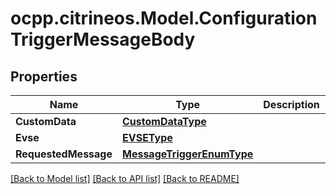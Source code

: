 # ocpp.citrineos.Model.ConfigurationTriggerMessageBody
## Properties

Name | Type | Description | Notes
------------ | ------------- | ------------- | -------------
**CustomData** | [**CustomDataType**](CustomDataType.md) |  | [optional] 
**Evse** | [**EVSEType**](EVSEType.md) |  | [optional] 
**RequestedMessage** | [**MessageTriggerEnumType**](MessageTriggerEnumType.md) |  | 

[[Back to Model list]](../README.md#documentation-for-models) [[Back to API list]](../README.md#documentation-for-api-endpoints) [[Back to README]](../README.md)


